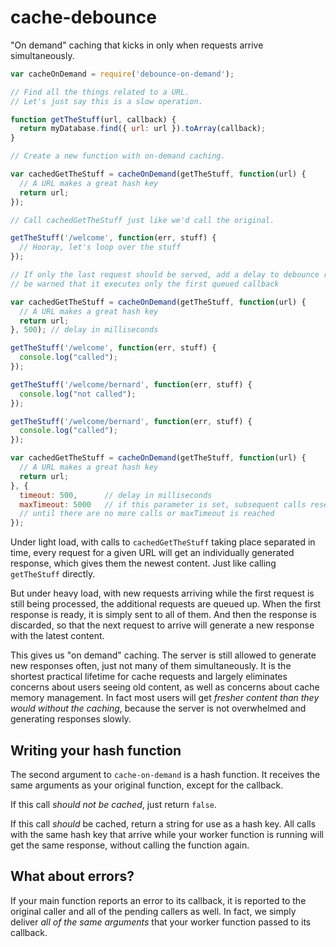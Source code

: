 # cache-debounce

"On demand" caching that kicks in only when requests arrive simultaneously.

```javascript
var cacheOnDemand = require('debounce-on-demand');

// Find all the things related to a URL.
// Let's just say this is a slow operation.

function getTheStuff(url, callback) {
  return myDatabase.find({ url: url }).toArray(callback);
}

// Create a new function with on-demand caching.

var cachedGetTheStuff = cacheOnDemand(getTheStuff, function(url) {
  // A URL makes a great hash key
  return url;
});

// Call cachedGetTheStuff just like we'd call the original.

getTheStuff('/welcome', function(err, stuff) {
  // Hooray, let's loop over the stuff
});

// If only the last request should be served, add a delay to debounce requests
// be warned that it executes only the first queued callback

var cachedGetTheStuff = cacheOnDemand(getTheStuff, function(url) {
  // A URL makes a great hash key
  return url;
}, 500); // delay in milliseconds

getTheStuff('/welcome', function(err, stuff) {
  console.log("called");
});

getTheStuff('/welcome/bernard', function(err, stuff) {
  console.log("not called");
});

getTheStuff('/welcome/bernard', function(err, stuff) {
  console.log("called");
});

var cachedGetTheStuff = cacheOnDemand(getTheStuff, function(url) {
  // A URL makes a great hash key
  return url;
}, {
  timeout: 500,      // delay in milliseconds
  maxTimeout: 5000   // if this parameter is set, subsequent calls reset timeout
  // until there are no more calls or maxTimeout is reached
});

```

Under light load, with calls to `cachedGetTheStuff` taking place separated in time, every request for a given URL will get an individually generated response, which gives them the newest content. Just like calling `getTheStuff` directly.

But under heavy load, with new requests arriving while the first request is still being processed, the additional requests are queued up. When the first response is ready, it is simply sent to all of them. And then the response is discarded, so that the next request to arrive will generate a new response with the latest content.

This gives us "on demand" caching. The server is still allowed to generate new responses often, just not many of them simultaneously. It is the shortest practical lifetime for cache requests and largely eliminates concerns about users seeing old content, as well as concerns about cache memory management. In fact most users will get *fresher content than they would without the caching*, because the server is not overwhelmed and generating responses slowly.

## Writing your hash function

The second argument to `cache-on-demand` is a hash function. It receives the same arguments as your original function, except for the callback.

If this call *should not be cached*, just return `false`.

If this call *should* be cached, return a string for use as a hash key. All calls with the same hash key that arrive while your worker function is running will get the same response, without calling the function again.

## What about errors?

If your main function reports an error to its callback, it is reported to the original caller and all of the pending callers as well. In fact, we simply deliver *all of the same arguments* that your worker function passed to its callback.

